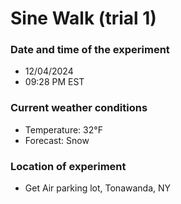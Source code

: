 # Sine Walk (trial 1)

### Date and time of the experiment
- 12/04/2024
- 09:28 PM EST

### Current weather conditions
- Temperature: 32°F
- Forecast: Snow

### Location of experiment
- Get Air parking lot, Tonawanda, NY